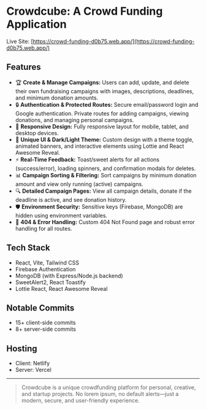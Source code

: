 # Crowdcube: A Crowd Funding Application

Live Site: [https://crowd-funding-d0b75.web.app/](https://crowd-funding-d0b75.web.app/)

## Features

- 🏆 **Create & Manage Campaigns:** Users can add, update, and delete their own fundraising campaigns with images, descriptions, deadlines, and minimum donation amounts.
- 🔒 **Authentication & Protected Routes:** Secure email/password login and Google authentication. Private routes for adding campaigns, viewing donations, and managing personal campaigns.
- 📱 **Responsive Design:** Fully responsive layout for mobile, tablet, and desktop devices.
- 🎨 **Unique UI & Dark/Light Theme:** Custom design with a theme toggle, animated banners, and interactive elements using Lottie and React Awesome Reveal.
- ⚡ **Real-Time Feedback:** Toast/sweet alerts for all actions (success/error), loading spinners, and confirmation modals for deletes.
- 📊 **Campaign Sorting & Filtering:** Sort campaigns by minimum donation amount and view only running (active) campaigns.
- 🔍 **Detailed Campaign Pages:** View all campaign details, donate if the deadline is active, and see donation history.
- 🛡️ **Environment Security:** Sensitive keys (Firebase, MongoDB) are hidden using environment variables.
- 🚦 **404 & Error Handling:** Custom 404 Not Found page and robust error handling for all routes.

## Tech Stack

- React, Vite, Tailwind CSS
- Firebase Authentication
- MongoDB (with Express/Node.js backend)
- SweetAlert2, React Toastify
- Lottie React, React Awesome Reveal

## Notable Commits

- 15+ client-side commits
- 8+ server-side commits

## Hosting

- Client: Netlify
- Server: Vercel

---

> Crowdcube is a unique crowdfunding platform for personal, creative, and startup projects. No lorem ipsum, no default alerts—just a modern, secure, and user-friendly experience.
